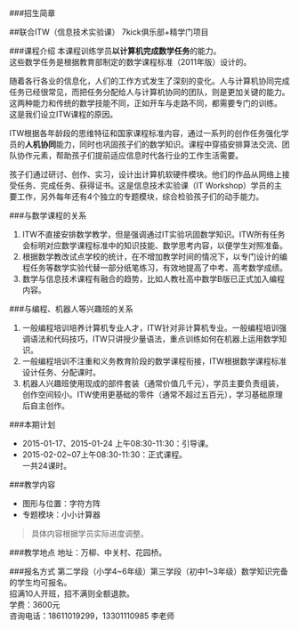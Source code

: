 ###招生简章

##联合ITW（信息技术实验课）
7kick俱乐部+精学门项目

###课程介绍
本课程训练学员**以计算机完成数学任务**的能力。  
这些数学任务是根据教育部制定的数学课程标准（2011年版）设计的。

随着各行各业的信息化，人们的工作方式发生了深刻的变化。人与计算机协同完成任务已经很常见，而把任务分配给人与计算机协同的团队，则是更加关键的能力。这两种能力和传统的数学技能不同，正如开车与走路不同，都需要专门的训练。  
这是我们设立ITW课程的原因。    

ITW根据各年龄段的思维特征和国家课程标准内容，通过一系列的创作任务强化学员的**人机协同**能力，同时也巩固孩子们的数学知识。课程中穿插安排算法交流、团队协作元素，帮助孩子们提前适应信息时代各行业的工作生活需要。

孩子们通过研讨、创作、实习，设计出计算机软硬件模块。他们的作品从网络上接受任务、完成任务、获得证书。这是信息技术实验课（IT Workshop）学员的主要工作，另外每年还有4个独立的专题模块，综合检验孩子们的动手能力。

###与数学课程的关系
1. ITW不直接安排数学教学，但是强调通过IT实验巩固数学知识。ITW所有任务会标明对应数学课程标准中的知识技能、数学思考内容，以便学生对照准备。  
2. 根据数学教改试点学校的统计，在不增加教学时间的情况下，以专门设计的编程任务等数学实验代替一部分纸笔练习，有效地提高了中考、高考数学成绩。  
3. 数学与信息技术课程有融合的趋势，比如人教社高中数学B版已正式加入编程内容。  

###与编程、机器人等兴趣班的关系
1. 一般编程培训培养计算机专业人才，ITW针对非计算机专业。一般编程培训强调语法和代码技巧，ITW只讲授少量语法，重点训练如何在机器上运用数学知识。
2. 一般编程培训不注重和义务教育阶段的数学课程衔接，ITW根据数学课程标准设计任务、分配课时。
3. 机器人兴趣班使用现成的部件套装（通常价值几千元），学员主要负责组装，创作空间较小。ITW使用更基础的零件（通常不超过五百元），学习基础原理后自主创作。

###本期计划
- 2015-01-17、2015-01-24 上午08:30-11:30：引导课。 
- 2015-02-02~07上午08:30-11:30：正式课程。  
一共24课时。

###教学内容  
* 图形与位置：字符方阵
* 专题模块：小小计算器

> 具体内容根据学员实际进度调整。

###教学地点
地址：万柳、中关村、花园桥。  

###报名方式
第二学段（小学4~6年级）第三学段（初中1~3年级）数学知识完备的学生均可报名。  
招满10人开班，招不满则全额退款。  
学费：3600元  
咨询电话：18611019299，13301110985 李老师